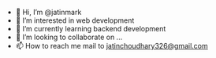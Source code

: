 - 👋 Hi, I’m @jatinmark
- 👀 I’m interested in web development
- 🌱 I’m currently learning backend development
- 💞️ I’m looking to collaborate on ...
- 📫 How to reach me mail to jatinchoudhary326@gmail.com

<!---
jatinmark/jatinmark is a ✨ special ✨ repository because its `README.md` (this file) appears on your GitHub profile.
You can click the Preview link to take a look at your changes.
--->
